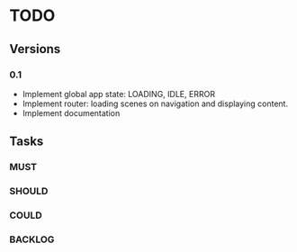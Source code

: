 # TODO

## Versions

### 0.1

- Implement global app state: LOADING, IDLE, ERROR
- Implement router: loading scenes on navigation and displaying content.
- Implement documentation

## Tasks

### MUST

### SHOULD

### COULD

### BACKLOG

